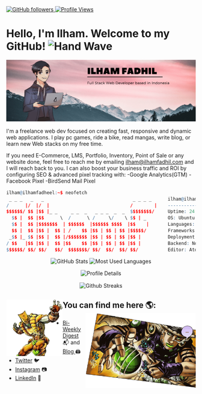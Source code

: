   <a href="https://github.com/ilhamfadheel" target="_blank">
    <img alt="GitHub followers" src="https://img.shields.io/github/followers/ilhamfadheel?label=Github%20Followers&style=flat-square&color=blueviolet"/>
  </a>
  <a href="https://github.com/ilhamfadheel" target="_blank">
    <img alt="Profile Views" src="https://komarev.com/ghpvc/?username=ilhamfadheel&label=Profile%20Views&color=0e75b6&style=flat-square&color=blueviolet" />
  </a> 


# Hello, I'm Ilham. Welcome to my GitHub! <img alt="Hand Wave" src="https://media.giphy.com/media/hvRJCLFzcasrR4ia7z/giphy.gif" width="25px">

<img src="Ilham Fadhil.png" alt="Ilham Fadhil Banner">

I'm a freelance web dev focused on creating fast, responsive and dynamic web applications. I play pc games, ride a bike, read mangas, write blog, or learn new Web stacks on my free time. 

If you need E-Commerce, LMS, Portfolio, Inventory, Point of Sale or any website done, feel free to reach me by emailing ilham@ilhamfadhil.com and I will reach back to you. 
I can also boost your business traffic and ROI by configuring SEO & advanced pixel tracking with: 
-Google Analytics(GTM) 
-Facebook Pixel 
-BirdSend Mail Pixel

```r
ilham@ilhamfadheel:~$ neofetch
 _ _ _   _   _                                 _ _ _ _      ilham@ilhamfadheel
/      |/  |/  |                              /        |    -------------------
$$$$$$/ $$ |$$ |_ _     _ _  _   _ _ _  _  _  $$$$$$$$/     Uptime: 24 Years
  $$ |  $$ |$$      \  /      \ /     \/    \ $$ | _        OS: Ubuntu 20.04.3 LTS on Windows 10 x86_64 
  $$ |  $$ |$$$$$$$  | $$$$$$  |$$$$$$ $$$$  |$$    |       Languages: JS, Python, Java, C++
  $$ |  $$ |$$ |  $$ | /    $$ |$$ | $$ | $$ |$$$$$/        Frameworks: React, Gatsby, Next, WordPress
 _$$ |_ $$ |$$ |  $$ |/$$$$$$$ |$$ | $$ | $$ |$$ |          Deployment: AWS, Netlify, Vercel, Heroku
/ $$   |$$ |$$ |  $$ |$$    $$ |$$ | $$ | $$ |$$ |          Backend: Node, PHP, Mongo, Apache
$$$$$$/ $$/ $$/   $$/  $$$$$$$/ $$/  $$/  $$/ $$/           Editor: Atom/VSCode
```

<p float="center" align="center">
  <img alt="GitHub Stats" height="145" src="https://github-readme-stats.vercel.app/api?username=ilhamfadheel&show_icons=true&theme=dark&count_private=true&hide=contribs,issue&hide_border=true" />
  <img alt="Most Used Languages" height="145" src="https://github-readme-stats.vercel.app/api/top-langs/?username=ilhamfadheel&layout=compact&theme=dark" />
</p>

<p align="center"><img align="center" height="150" src="https://github-profile-summary-cards.vercel.app/api/cards/profile-details?username=ilhamfadheel&theme=github_dark" alt="Profile Details" /></p>

<p align="center"><img align="center" height="150" src="https://github-readme-streak-stats.herokuapp.com/?user=ilhamfadheel&theme=black-ice&hide_border=true" alt="Github Streaks" /></p>

## You can find me here 🌎: <img alt="The World" align="left" width="150" height="150" src="dio-stand.png"> <img align="right" height="200" src="gyro-zeppeli.gif" alt="Gyro Zeppeli"> 
- <a href="https://digest.ilhamfadhil.com/">Bi-Weekly Digest</a> 📬 and <a href="https://ilhamfadhil.com/blog"> Blog </a>🖨
- <a href="https://www.twitter.com/ilhamfadheel">Twitter</a> 🐦
- <a href="https://www.instagram.com/ilhamfadheel">Instagram</a> 📷
- <a href="https://www.linkedin.com/in/ilhamfadheel/">LinkedIn</a> 💼
